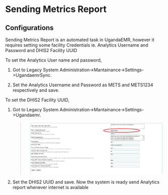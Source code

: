 # Sending Metrics Report

## Configurations

Sending Metrics Report is an automated task in UgandaEMR, however it requires setting some facility Credentials ie. Analytics Username and Password and DHIS2 Facility UUID

To set the Analytics User name and password,

1. Got to Legacy System Administration-&gt;Mantainance-&gt;Settings-&gt;UgandaemrSync.

2. Set the Analytics Username and Password as METS and METS1234 respectively and save.

To set the DHIS2 Facility UUID,

1. Got to Legacy System Administration-&gt;Mantainance-&gt;Settings-&gt;Ugandaemr.

   > ![UgandaEMR Settings](../.gitbook/assets/facility_uuid.png)
   
2. Set the DHIS2 UUID and save. Now the system is ready send Analytics report whenever internet is available